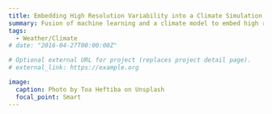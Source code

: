 ```yaml
---
title: Embedding High Resolution Variability into a Climate Simulation
summary: Fusion of machine learning and a climate model to embed high resolution variability into a coarse resolution climate simulation.
tags:
  - Weather/Climate
# date: "2016-04-27T00:00:00Z"

# Optional external URL for project (replaces project detail page).
# external_link: https://example.org

image:
  caption: Photo by Toa Heftiba on Unsplash
  focal_point: Smart
---
```

